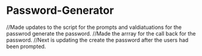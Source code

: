 # Password-Generator
//Made updates to the script for the prompts and valdiatuations for the passwrod generate the password.
//Made the arrray for the call back for the password.
//Next is updating the create the password after the users had been prompted.